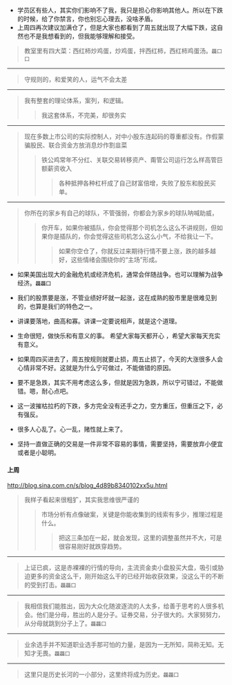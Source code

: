 - 学员区有些人，其实你们影响不了我，我只是担心你影响其他人。所以在下跌的时候，给了你禁言，你也别忘心理去，没啥矛盾。
- 上周四再次建议加满仓了，但是大家也都看到了周五就出现了大幅下跌，这自然也不是我想看到的，但我能够理解和接受。
>教室里有四大菜：西红柿炒鸡蛋，炒鸡蛋，拌西红柿，西红柿鸡蛋汤。`龘囗囗`
---
>守规则的，和爱笑的人，运气不会太差
---
>我有整套的理论体系，案列，和逻辑。
>>我这套体系，不完美，却很务实
---
>现在多数上市公司的实际控制人，对中小股东连起码的尊重都没有。作假蒙骗股民、联合资金方放消息炒作割韭菜
>>铁公鸡常年不分红、关联交易转移资产、甭管公司运行怎么样高管巨额薪资收入
>>>各种抵押各种杠杆成了自己财富倍增，失败了股东和股民买单。
---
>你所在的家乡有自己的球队，不管强弱，你都会为家乡的球队呐喊助威，
>>你开车，如果你被插队，你会觉得那个司机怎么这么不讲规则，但如果你是插队的，你会觉得这些司机怎么这么小气，不给我让一下。
>>>如果你空仓了，你就反过来期待行情不要上涨，跌的越多越好，这些情绪会围绕你的“主场”形成。

- 如果美国出现大的金融危机或经济危机，通常会伴随战争。也可以理解为战争经济。`龘龘囗`
- 我们的股票要是涨，不管业绩好坏就一起涨，这在成熟的股市里是很难见到的，也算是我们的特色之一。
- 讲课要落地，曲高和寡。讲课一定要说相声，就是这个道理。
- 生命很短，做快乐和有意义的事。 希望大家每天都开心 ，希望大家每天充实有意义。
- 如果周四买进去了，周五按规则就要止损，周五止损了，今天的大涨很多人会心情非常不好。这就是为什么宁可做过，不能做错的原因。

- 要不是急跌，其实不用考虑这么多，但就是因为急跌，所以宁可错过，不能做错。嗯，耐心点吧。
- 这一波摧枯拉朽的下跌，多方完全没有还手之力，空方重压，但重压之下，必有强反。
- 很多人心乱了。心一乱，赌性就上来了。
- 坚持一直做正确的交易是一件非常不容易的事情，需要坚持，需要放弃小便宜或者是小聪明。
#### 上周
http://blog.sina.com.cn/s/blog_4d89b8340102xx5u.html
>我样子看起来很粗犷，其实我思维很严谨的
>>市场分析有点像破案，关键是你能收集到的线索有多少，推理过程是什么。
>>>把这三条加在一起，就会发现，这里的调整虽然并不大，可是很容易刚好就跌穿趋势。
---
>上证已疯，这是赤裸裸的行情的导向，主流资金卖小盘股买大盘，吸引或胁迫更多的资金这么干，刚开始这么干的已经开始收获效果，没这么干的不断的受到打击。`龘龘囗`
---
>我相信我们能胜出，因为大众化随波逐流的人太多，给善于思考的人很多机会。他们是分母，胜出的人是分子。证券交易，分子很大的。大家努努力，从分母就跳到分子上了。`龘龘囗`
---
>业余选手并不知道职业选手那可怕的力量，是因为一无所知，简称无知。无知才无畏。`龘龘囗`
---
>这里只是历史长河的一小部分，这里终将成为历史。`龘龘囗`
